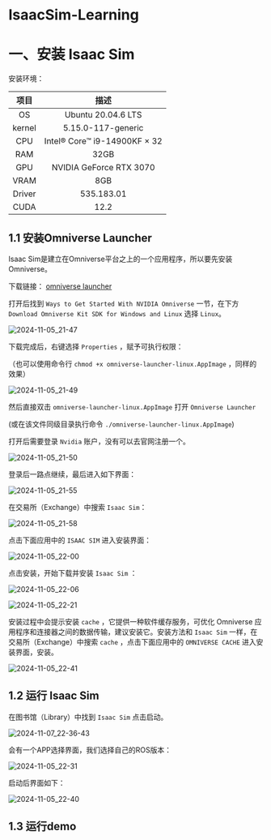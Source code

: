 # IsaacSim-Learning



# 一、安装 Isaac Sim

安装环境：

|  项目  |             描述             |
| :----: | :--------------------------: |
|   OS   |      Ubuntu 20.04.6 LTS      |
| kernel |      5.15.0-117-generic      |
|  CPU   | Intel® Core™ i9-14900KF × 32 |
|  RAM   |             32GB             |
|  GPU   |   NVIDIA GeForce RTX 3070    |
|  VRAM  |             8GB              |
| Driver |          535.183.01          |
|  CUDA  |             12.2             |



## 1.1 安装Omniverse Launcher

Isaac Sim是建立在Omniverse平台之上的一个应用程序，所以要先安装Omniverse。

下载链接： [omniverse launcher](https://developer.nvidia.com/omniverse#section-getting-started)

打开后找到 `Ways to Get Started With NVIDIA Omniverse` 一节，在下方 `Download Omniverse Kit SDK for Windows and Linux` 选择 `Linux`。

![2024-11-05_21-47](./img/2024-11-05_21-47.png)

下载完成后，右键选择 `Properties` ，赋予可执行权限：

（也可以使用命令行 `chmod +x omniverse-launcher-linux.AppImage` ，同样的效果）

![2024-11-05_21-49](./img/2024-11-05_21-49.png)

然后直接双击 `omniverse-launcher-linux.AppImage` 打开 `Omniverse Launcher` 

(或在该文件同级目录执行命令 `./omniverse-launcher-linux.AppImage`)

打开后需要登录 `Nvidia` 账户，没有可以去官网注册一个。

![2024-11-05_21-50](./img/2024-11-05_21-50.png)

登录后一路点继续，最后进入如下界面：

![2024-11-05_21-55](./img/2024-11-05_21-55.png)

在交易所（Exchange）中搜索 `Isaac Sim`：

![2024-11-05_21-58](./img/2024-11-05_21-58.png)

点击下面应用中的 `ISAAC SIM` 进入安装界面：

![2024-11-05_22-00](./img/2024-11-05_22-00.png)

点击安装，开始下载并安装 `Isaac Sim` ：

![2024-11-05_22-06](./img/2024-11-05_22-06.png)

![2024-11-05_22-21](./img/2024-11-05_22-21.png)

安装过程中会提示安装 `cache` ，它提供一种软件缓存服务，可优化 Omniverse 应用程序和连接器之间的数据传输，建议安装它。安装方法和 `Isaac Sim` 一样，在交易所（Exchange）中搜索 `cache` ，点击下面应用中的 `OMNIVERSE CACHE` 进入安装界面，安装。

![2024-11-05_22-41](./img/2024-11-05_22-41.png)



## 1.2 运行 Isaac Sim

在图书馆（Library）中找到 `Isaac Sim` 点击启动。

![2024-11-07_22-36-43](./img/2024-11-07_22-36-43.png)

会有一个APP选择界面，我们选择自己的ROS版本：

![2024-11-05_22-31](./img/2024-11-05_22-31.png)

启动后界面如下：

![2024-11-05_22-40](./img/2024-11-05_22-40.png)



## 1.3 运行demo







































